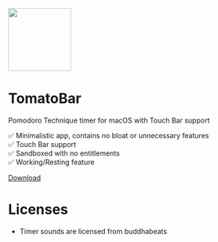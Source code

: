 <img src="https://raw.githubusercontent.com/ivoronin/TomatoBar/master/TomatoBar/Assets.xcassets/AppIcon.appiconset/icon_128x128%402x.png" width="128" height="128"/>

# TomatoBar
Pomodoro Technique timer for macOS with Touch Bar support

:white_check_mark: Minimalistic app, contains no bloat or unnecessary features\
:white_check_mark: Touch Bar support\
:white_check_mark: Sandboxed with no entitlements\
:white_check_mark: Working/Resting feature

[Download](https://github.com/ivoronin/TomatoBar/releases/latest/)

# Licenses
 - Timer sounds are licensed from buddhabeats
